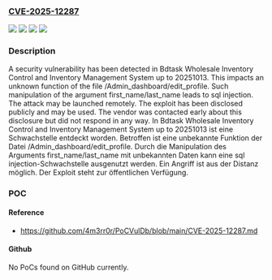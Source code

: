 ### [CVE-2025-12287](https://cve.mitre.org/cgi-bin/cvename.cgi?name=CVE-2025-12287)
![](https://img.shields.io/static/v1?label=Product&message=Wholesale%20Inventory%20Control%20and%20Inventory%20Management%20System&color=blue)
![](https://img.shields.io/static/v1?label=Version&message=20251013%20&color=brightgreen)
![](https://img.shields.io/static/v1?label=Vulnerability&message=Injection&color=brightgreen)
![](https://img.shields.io/static/v1?label=Vulnerability&message=SQL%20Injection&color=brightgreen)

### Description

A security vulnerability has been detected in Bdtask Wholesale Inventory Control and Inventory Management System up to 20251013. This impacts an unknown function of the file /Admin_dashboard/edit_profile. Such manipulation of the argument first_name/last_name leads to sql injection. The attack may be launched remotely. The exploit has been disclosed publicly and may be used. The vendor was contacted early about this disclosure but did not respond in any way.
In Bdtask Wholesale Inventory Control and Inventory Management System up to 20251013 ist eine Schwachstelle entdeckt worden. Betroffen ist eine unbekannte Funktion der Datei /Admin_dashboard/edit_profile. Durch die Manipulation des Arguments first_name/last_name mit unbekannten Daten kann eine sql injection-Schwachstelle ausgenutzt werden. Ein Angriff ist aus der Distanz möglich. Der Exploit steht zur öffentlichen Verfügung.

### POC

#### Reference
- https://github.com/4m3rr0r/PoCVulDb/blob/main/CVE-2025-12287.md

#### Github
No PoCs found on GitHub currently.

